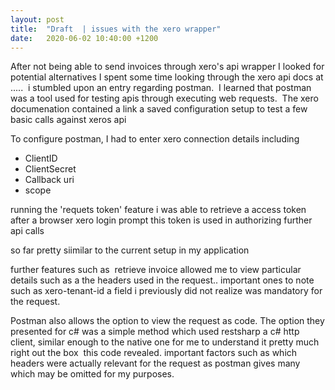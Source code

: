 ```yaml
---
layout: post
title:  "Draft  | issues with the xero wrapper"
date:   2020-06-02 10:40:00 +1200
---
```


After not being able to send invoices through xero's api wrapper I looked for potential alternatives
I spent some time looking through the xero api docs at .....  i stumbled upon an entry regarding postman. 
I learned that postman was a tool used for testing apis through executing web requests. 
The xero documenation contained a link a saved configuration setup to test a few basic calls against xeros api

To configure postman, I had to enter xero connection details including
- ClientID 
- ClientSecret
- Callback uri
- scope

running the 'requets token' feature i was able to retrieve a access token after a browser xero login prompt
this token is used in authorizing further api calls

so far pretty siimilar to the current setup in my application

further features such as  retrieve invoice allowed me to view particular details such as a the headers used in the request.. important ones to note such as xero-tenant-id a field i previously did not realize was mandatory for the request. 

Postman also allows the option to view the request as code.
The option they presented for c# was a simple method which used restsharp a c# http client, similar enough to the native one for me to understand it pretty much right out the box 
this code revealed. important factors such as which headers were actually relevant for the request as postman gives many which may be omitted for my purposes.
